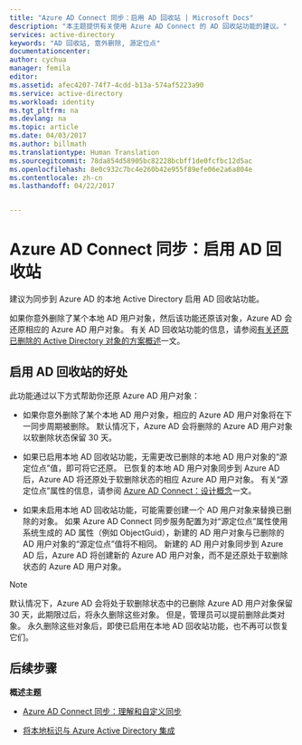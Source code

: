 ```yaml
---
title: "Azure AD Connect 同步：启用 AD 回收站 | Microsoft Docs"
description: "本主题提供有关使用 Azure AD Connect 的 AD 回收站功能的建议。"
services: active-directory
keywords: "AD 回收站, 意外删除, 源定位点"
documentationcenter: 
author: cychua
manager: femila
editor: 
ms.assetid: afec4207-74f7-4cdd-b13a-574af5223a90
ms.service: active-directory
ms.workload: identity
ms.tgt_pltfrm: na
ms.devlang: na
ms.topic: article
ms.date: 04/03/2017
ms.author: billmath
ms.translationtype: Human Translation
ms.sourcegitcommit: 78da854d58905bc82228bcbff1de0fcfbc12d5ac
ms.openlocfilehash: 8e0c932c7bc4e260b42e955f89efe06e2a6a804e
ms.contentlocale: zh-cn
ms.lasthandoff: 04/22/2017


---
```

# <a name="azure-ad-connect-sync-enable-ad-recycle-bin"></a>Azure AD Connect 同步：启用 AD 回收站
建议为同步到 Azure AD 的本地 Active Directory 启用 AD 回收站功能。 

如果你意外删除了某个本地 AD 用户对象，然后该功能还原该对象，Azure AD 会还原相应的 Azure AD 用户对象。  有关 AD 回收站功能的信息，请参阅[有关还原已删除的 Active Directory 对象的方案概述](https://technet.microsoft.com/library/dd379542.aspx)一文。

## <a name="benefits-of-enabling-the-ad-recycle-bin"></a>启用 AD 回收站的好处
此功能通过以下方式帮助你还原 Azure AD 用户对象：

- 如果你意外删除了某个本地 AD 用户对象，相应的 Azure AD 用户对象将在下一同步周期被删除。 默认情况下，Azure AD 会将删除的 Azure AD 用户对象以软删除状态保留 30 天。

- 如果已启用本地 AD 回收站功能，无需更改已删除的本地 AD 用户对象的“源定位点”值，即可将它还原。 已恢复的本地 AD 用户对象同步到 Azure AD 后，Azure AD 将还原处于软删除状态的相应 Azure AD 用户对象。 有关“源定位点”属性的信息，请参阅 [Azure AD Connect：设计概念](https://docs.microsoft.com/azure/active-directory/connect/active-directory-aadconnect-design-concepts#sourceanchor)一文。

- 如果未启用本地 AD 回收站功能，可能需要创建一个 AD 用户对象来替换已删除的对象。 如果 Azure AD Connect 同步服务配置为对“源定位点”属性使用系统生成的 AD 属性（例如 ObjectGuid），新建的 AD 用户对象与已删除的 AD 用户对象的“源定位点”值将不相同。 新建的 AD 用户对象同步到 Azure AD 后，Azure AD 将创建新的 Azure AD 用户对象，而不是还原处于软删除状态的 Azure AD 用户对象。

> [!NOTE]
> 默认情况下，Azure AD 会将处于软删除状态中的已删除 Azure AD 用户对象保留 30 天，此期限过后，将永久删除这些对象。 但是，管理员可以提前删除此类对象。 永久删除这些对象后，即使已启用在本地 AD 回收站功能，也不再可以恢复它们。



## <a name="next-steps"></a>后续步骤
**概述主题**

- [Azure AD Connect 同步：理解和自定义同步](active-directory-aadconnectsync-whatis.md)

- [将本地标识与 Azure Active Directory 集成](active-directory-aadconnect.md)


